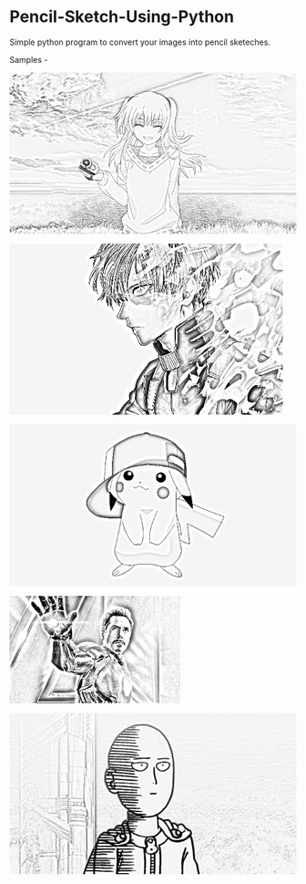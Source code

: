 # Pencil-Sketch-Using-Python

Simple python program to convert your images into pencil sketeches.

Samples -

![](https://github.com/milannzz/Pencil-Sketch-Using-Python/blob/master/output/output1.jpg)

![](https://github.com/milannzz/Pencil-Sketch-Using-Python/blob/master/output/output2.jpg)

![](https://github.com/milannzz/Pencil-Sketch-Using-Python/blob/master/output/output3.jpg)

![](https://github.com/milannzz/Pencil-Sketch-Using-Python/blob/master/output/output4.jpg)

![](https://github.com/milannzz/Pencil-Sketch-Using-Python/blob/master/output/output5.jpg)

